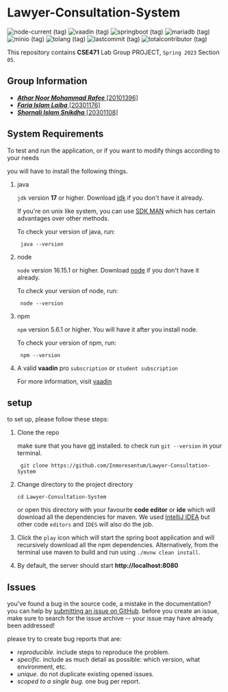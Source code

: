 # Lawyer-Consultation-System

![node-current (tag)](https://img.shields.io/node/v/p/latest)
![vaadin (tag)](https://img.shields.io/badge/vaadin-23.3.6-yellowgreen)
![springboot (tag)](https://img.shields.io/badge/springboot-2.7.3-green)
![mariadb (tag)](https://img.shields.io/badge/MariaDB-10.11.2-blue)
![minio (tag)](https://img.shields.io/badge/MINIO-8.4.3-orange)
![tolang (tag)](https://img.shields.io/github/languages/top/Inmoresentum/Lawyer-Consultation-System)
![lastcommit (tag)](https://img.shields.io/github/last-commit/Inmoresentum/Lawyer-Consultation-System)
![totalcontributor (tag)](https://img.shields.io/github/contributors/Inmoresentum/Lawyer-Consultation-System)

This repository contains **CSE471** Lab Group PROJECT, `Spring 2023` Section `05`.

## Group Information

* [**_Athar Noor Mohammad Rafee_** \[20101396\]](https://github.com/Inmoresentum)
* [**_Faria Islam Laiba_** \[20301176\]](https://github.com/farialaiba)
* [**_Shornali Islam Snikdha_** \[20301108\]](https://github.com/shornaliislam)

## System Requirements

To test and run the application, or if you want to modify
things according to your needs

you will have to install the following things.

1. java

   `jdk` version **17** or higher.
   Download [jdk](https://www.oracle.com/java/technologies/downloads/)
   if you don't have it already.

   If you're on unix like system, you can use [SDK MAN](https://sdkman.io/)
   which has certain advantages over other methods.

   To check your version of java, run:

   ```shell
    java --version
   ```

2. node 

   `node` version 16.15.1 or higher. Download [node](https://nodejs.org/en/download/) if you don't have it already.

   To check your version of node, run:

   ```shell
    node --version
   ```

3. npm

   `npm` version 5.6.1 or higher. You will have it after you install node.

   To check your version of npm, run:

   ```shell
    npm --version

4. A valid **vaadin** pro `subscription` or `student subscription`

   For more information, visit [vaadin](https://vaadin.com/)

## setup

to set up, please follow these steps:

1. Clone the repo

   make sure that you have [git](https://git-scm.com/downloads) installed.
   to check run `git --version` in your
   terminal.
   ```shell
    git clone https://github.com/Inmoresentum/Lawyer-Consultation-System
   ```

2. Change directory to the project directory

    ```shell
    cd Lawyer-Consultation-System
    ```
   or open this directory with your favourite **code editor** or **ide**
   which will download all the dependencies for maven.
   We used [IntelliJ IDEA](https://www.jetbrains.com/idea/) but other code
   `editors` and `IDES` will also do the job.

3. Click the `play` icon which will start the spring boot application
   and will recursively download all the npm dependencies. Alternatively, 
   from the terminal use maven to build and run using `./mvnw clean install`.

4. By default, the server should start  **http://localhost:8080**

## Issues

you've found a bug in the source code, a mistake in the documentation?
you can help
by [submitting an issue on GitHub](https://github.com/Inmoresentum/Lawyer-Consultation-System/issues).
before you create an issue, make sure to search for the issue archive -- your issue may have already been addressed!

please try to create bug reports that are:

- _reproducible._ include steps to reproduce the problem.
- _specific._ include as much detail as possible: which version, what environment, etc.
- _unique._ do not duplicate existing opened issues.
- _scoped to a single bug._ one bug per report.

